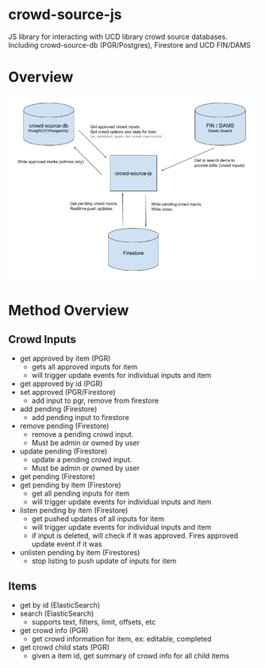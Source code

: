 # crowd-source-js
JS library for interacting with UCD library crowd source databases.  Including crowd-source-db (PGR/Postgres), Firestore and UCD FIN/DAMS

# Overview

![crowd-source-js overview](./docs/crowd-source-js-overview.png)

# Method Overview

## Crowd Inputs
- get approved by item (PGR)
  - gets all approved inputs for item
  - will trigger update events for individual inputs and item
- get approved by id (PGR)
- set approved (PGR/Firestore)
  - add input to pgr, remove from firestore
- add pending (Firestore)
  - add pending input to firestore
- remove pending (Firestore)
  - remove a pending crowd input.  
  - Must be admin or owned by user
- update pending (Firestore)
  - update a pending crowd input.  
  - Must be admin or owned by user
- get pending (Firestore)
- get pending by item (Firestore)
  - get all pending inputs for item
  - will trigger update events for individual inputs and item
- listen pending by item (Firestore)
  - get pushed updates of all inputs for item
  - will trigger update events for individual inputs and item
  - if input is deleted, will check if it was approved.  Fires approved update event if it was 
- unlisten pending by item (Firestores)
  - stop listing to push update of inputs for item

## Items
- get by id (ElasticSearch)
- search (ElasticSearch)
  - supports text, filters, limit, offsets, etc
- get crowd info (PGR)
  - get crowd information for item, ex: editable, completed
- get crowd child stats (PGR)
  - given a item id, get summary of crowd info for all child items